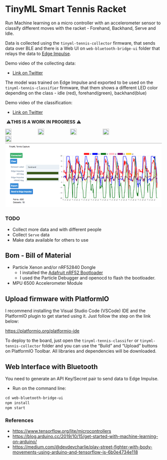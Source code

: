 # TinyML Smart Tennis Racket

Run Machine learning on a micro controller with an accelerometer sensor to classify different moves with the racket - Forehand, Backhand, Serve and Idle.

Data is collected using the `tinyml-tennis-collector` firmware, that sends data over BLE and there is a Web UI on `web-bluetooth-bridge-ui` folder that relays the data to [Edge Impulse](https://edgeimpulse.com).

Demo video of the collecting data:

- [Link on Twitter](https://twitter.com/alvaroviebrantz/status/1318211437681135616)

The model was trained on Edge Impulse and exported to be used on the `tinyml-tennis-classifier` firmware, that them shows a different LED color depending on the class - idle (red), forehand(green), backhand(blue)

Demo video of the classification:

- [Link on Twitter](https://twitter.com/alvaroviebrantz/status/1320463069575847936)

️ ⚠️️️️**THIS IS A WORK IN PROGRESS** ⚠️

<img src="https://github.com/alvarowolfx/tinyml-smart-tennis-sensor/raw/main/.images/particle-xenon-sensor.jpeg" width="20%" height="20%" /> <img src="https://github.com/alvarowolfx/tinyml-smart-tennis-sensor/raw/main/.images/dongle-racket.jpeg" width="20%" height="20%" /> <img src="https://github.com/alvarowolfx/tinyml-smart-tennis-sensor/raw/main/.images/dongle-front.jpeg" width="20%" height="20%" /> <img src="https://github.com/alvarowolfx/tinyml-smart-tennis-sensor/raw/main/.images/dongle-battery.jpeg" width="20%" height="20%" />
<img src="https://github.com/alvarowolfx/tinyml-smart-tennis-sensor/raw/main/.images/dongle-back.jpeg" width="20%" height="20%" />
![Web UI](./images/web-ui.png)

### TODO

- Collect more data and with different people
- Collect `Serve` data
- Make data available for others to use

## Bom - Bill of Material

- Particle Xenon and/or nRF52840 Dongle
  - I installed the [Adafruit nRF52 Bootloader](https://github.com/adafruit/Adafruit_nRF52_Bootloader)
  - I used the Particle Debugger and openocd to flash the bootloader.
- MPU 6500 Accelerometer Module

## Upload firmware with PlatformIO

I recommend installing the Visual Studio Code (VSCode) IDE and the PlatformIO plugin to get started using it. Just follow the step on the link below:

https://platformio.org/platformio-ide

To deploy to the board, just open the `tinyml-tennis-classifer` or `tinyml-tennis-collector` folder and you can use the “Build” and “Upload” buttons on PlatformIO Toolbar. All libraries and dependencies will be downloaded.

## Web Interface with Bluetooth

You need to generate an API Key/Secret pair to send data to Edge Impulse.

- Run on the command line:

```
cd web-bluetooth-bridge-ui
npm install
npm start
```

### References

- https://www.tensorflow.org/lite/microcontrollers
- https://blog.arduino.cc/2019/10/15/get-started-with-machine-learning-on-arduino/
- https://medium.com/@devdevcharlie/play-street-fighter-with-body-movements-using-arduino-and-tensorflow-js-6b0e4734e118
